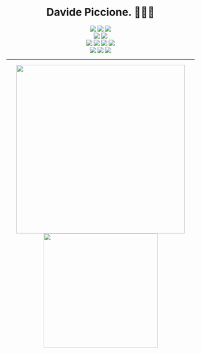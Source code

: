 <h1 align='center'>
    Davide Piccione. 👨🏻‍💻
</h1>

<p align='center'>
  <img src="https://img.shields.io/static/v1?style=for-the-badge&message=macOS&color=000000&logo=macOS&logoColor=FFFFFF&label="/>
  <img src="https://img.shields.io/static/v1?style=for-the-badge&message=Linux&color=222222&logo=Linux&logoColor=FCC624&label="/>
  <img src="https://img.shields.io/static/v1?style=for-the-badge&message=Windows&color=0078D6&logo=Windows&logoColor=FFFFFF&label="/><br>
  <img src="https://img.shields.io/static/v1?style=for-the-badge&message=VMware&color=607078&logo=VMware&logoColor=FFFFFF&label="/>
  <img src="https://img.shields.io/static/v1?style=for-the-badge&message=Docker&color=2496ED&logo=Docker&logoColor=FFFFFF&label="/><br>
  <img src="https://img.shields.io/static/v1?style=for-the-badge&message=HTML&color=E34F26&logo=html5&logoColor=FFFFFF&label="/>
  <img src="https://img.shields.io/static/v1?style=for-the-badge&message=JS&color=F7DF1E&logo=javascript&logoColor=111111&label="/>
  <img src="https://img.shields.io/static/v1?style=for-the-badge&message=NodeJS&color=339933&logo=nodedotjs&logoColor=FFFFFF&label="/>
  <img src="https://img.shields.io/static/v1?style=for-the-badge&message=React&color=61DAFB&logo=react&logoColor=FFFFFF&label="/><br>
  <img src="https://img.shields.io/static/v1?style=for-the-badge&message=Visual+Studio+Code&color=007ACC&logo=Visual+Studio+Code&logoColor=FFFFFF&label="/>
  <img src="https://img.shields.io/static/v1?style=for-the-badge&message=Datadog&color=632CA6&logo=datadog&logoColor=FFFFFF&label="/>
  <img src="https://img.shields.io/static/v1?style=for-the-badge&message=Cisco&color=1BA0D7&logo=cisco&logoColor=FFFFFF&label="/>
</p>

<hr>

<p align='center'>
    <a href="#"><img src="https://github-readme-stats.vercel.app/api?username=DavidePiccione&show_icons=true&count_private=true&bg_color=30,e96443,904e95&title_color=fff&text_color=fff" width="450"/></a>
    <a href="#"><img src="https://github-readme-stats.vercel.app/api/top-langs/?username=DavidePiccione&layout=donut&langs_count=6&bg_color=30,e96443,904e95&title_color=fff&text_color=fff" width="305"/></a>
</p>
